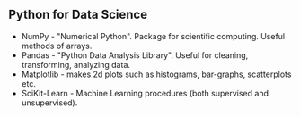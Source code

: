 ## Python for Data Science

- NumPy - "Numerical Python". Package for scientific computing. Useful methods of arrays.
- Pandas - "Python Data Analysis Library". Useful for cleaning, transforming, analyzing data.
- Matplotlib - makes 2d plots such as histograms, bar-graphs, scatterplots etc.
- SciKit-Learn - Machine Learning procedures (both supervised and unsupervised).
